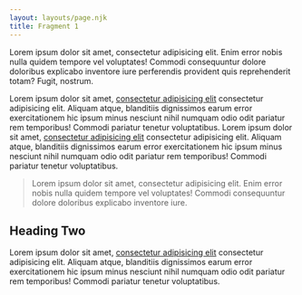 ```yaml
---
layout: layouts/page.njk
title: Fragment 1
---
```


Lorem ipsum dolor sit amet, consectetur adipisicing elit. Enim error nobis nulla quidem tempore vel voluptates! Commodi
consequuntur dolore doloribus explicabo inventore iure perferendis provident quis reprehenderit totam? Fugit, nostrum.

Lorem ipsum dolor sit amet, <a href="#">consectetur adipisicing elit</a> consectetur adipisicing elit. Aliquam atque,
blanditiis dignissimos earum error exercitationem hic ipsum minus nesciunt nihil numquam odio odit pariatur rem
temporibus! Commodi pariatur tenetur voluptatibus. Lorem ipsum dolor sit amet, <a href="#">consectetur adipisicing elit</a> consectetur adipisicing elit. Aliquam atque,
blanditiis dignissimos earum error exercitationem hic ipsum minus nesciunt nihil numquam odio odit pariatur rem
temporibus! Commodi pariatur tenetur voluptatibus.

> Lorem ipsum dolor sit amet, consectetur adipisicing elit. Enim error nobis nulla quidem tempore vel voluptates! Commodi
consequuntur dolore doloribus explicabo inventore iure.

## Heading Two

Lorem ipsum dolor sit amet, <a href="#">consectetur adipisicing elit</a> consectetur adipisicing elit. Aliquam atque,
blanditiis dignissimos earum error exercitationem hic ipsum minus nesciunt nihil numquam odio odit pariatur rem
temporibus! Commodi pariatur tenetur voluptatibus.
